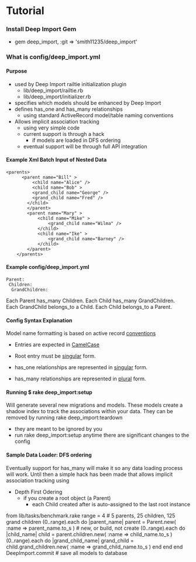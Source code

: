 # Tutorial

### Install Deep Import Gem

- gem deep_import, :git => 'smith11235/deep_import'

### What is config/deep_import.yml

#### Purpose
- used by Deep Import railtie initialization plugin
	- lib/deep_import/railtie.rb
	- lib/deep_import/initializer.rb
- specifies which models should be enhanced by Deep Import
- defines has_one and has_many relationships
	- using standard ActiveRecord model/table naming conventions
- Allows implicit association tracking
	- using very simple code
	- current support is through a hack
		- if models are loaded in DFS ordering
	- eventual support will be through full API integration

#### Example Xml Batch Input of Nested Data
    <parents>
		  <parent name="Bill" >
			  <child name="Alice" />
			  <child name="Bob" >
		      <grand_child name="George" />
		      <grand_child name="Fred" />
		    </child>
			</parent>
			<parent name="Mary" >
				<child name="Mike" >
					<grand_child name="Wilma" />
				</child>
				<child name="Ike" >
					<grand_child name="Barney" />
				</child>
			</parent>
		</parents>

#### Example config/deep_import.yml 
    Parent:
     Children:
      GrandChildren:

Each Parent has_many Children.  Each Child has_many GrandChildren.<br />
Each GrandChild belongs_to a Child.  Each Child belongs_to a Parent.

#### Config Syntax Explanation
Model name formatting is based on active record [conventions](http://api.rubyonrails.org/classes/ActiveSupport/Inflector.html)
- Entries are expected in [CamelCase](http://api.rubyonrails.org/classes/ActiveSupport/Inflector.html#method-i-camelize)

- Root entry must be [singular](http://api.rubyonrails.org/classes/ActiveSupport/Inflector.html#method-i-singularize) form.
- has_one relationships are represented in [singular](http://api.rubyonrails.org/classes/ActiveSupport/Inflector.html#method-i-singularize) form.
- has_many relationships are represented in [plural](http://api.rubyonrails.org/classes/ActiveSupport/Inflector.html#method-i-pluralize) form.

#### Running $ rake deep_import:setup
Will generate several new migrations and models.
These models create a shadow index to track the associations within your data.
They can be removed by running rake deep_import:teardown
- they are meant to be ignored by you
- run rake deep_import:setup anytime there are significant changes to the config

#### Sample Data Loader: DFS ordering
Eventually support for has_many will make it so any data loading process will work.
Until then a simple hack has been made that allows implicit association tracking using
- Depth First Odering
	- if you create a root object (a Parent)
		- each Child created after is auto-assigned to the last root instance

from lib/tasks/benchmark.rake
		range = 4 # 5 parents, 25 children, 125 grand children 
		(0..range).each do |parent_name|
			parent = Parent.new( :name => parent_name.to_s ) # new, or build, not create
			(0..range).each do |child_name|
				child = parent.children.new( :name => child_name.to_s )
				(0..range).each do |grand_child_name|
					grand_child = child.grand_children.new( :name => grand_child_name.to_s )
				end
			end
		end
		DeepImport.commit # save all models to database
